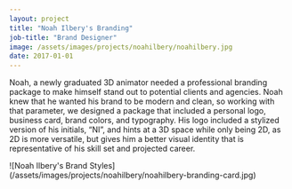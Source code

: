 ```yaml
---
layout: project
title: "Noah Ilbery's Branding"
job-title: "Brand Designer"
image: /assets/images/projects/noahilbery/noahilbery.jpg
date: 2017-01-01
---
```


Noah, a newly graduated 3D animator needed a professional branding
package to make himself stand out to potential clients and agencies.
Noah knew that he wanted his brand to be modern and clean, so working
with that parameter, we designed a package that included a personal
logo, business card, brand colors, and typography. His logo included a
stylized version of his initials, “NI”, and hints at a 3D space while only
being 2D, as 2D is more versatile, but gives him a better visual identity
that is representative of his skill set and projected career.

<div class="grid constrained" markdown="1">
![Noah Ilbery's Brand Styles](/assets/images/projects/noahilbery/noahilbery-branding-card.jpg)
</div>
